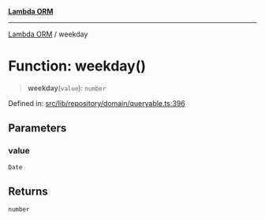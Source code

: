 [**Lambda ORM**](../README.md)

***

[Lambda ORM](../README.md) / weekday

# Function: weekday()

> **weekday**(`value`): `number`

Defined in: [src/lib/repository/domain/queryable.ts:396](https://github.com/lambda-orm/lambdaorm-base/blob/54d568062b637a6aed5442a048b140146d1f573b/src/lib/repository/domain/queryable.ts#L396)

## Parameters

### value

`Date`

## Returns

`number`
